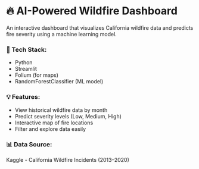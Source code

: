 # 🔥 AI-Powered Wildfire Dashboard

An interactive dashboard that visualizes California wildfire data and predicts fire severity using a machine learning model.

### 🔧 Tech Stack:
- Python
- Streamlit
- Folium (for maps)
- RandomForestClassifier (ML model)

### 💡 Features:
- View historical wildfire data by month
- Predict severity levels (Low, Medium, High)
- Interactive map of fire locations
- Filter and explore data easily

### 📊 Data Source:
Kaggle - California Wildfire Incidents (2013–2020)
